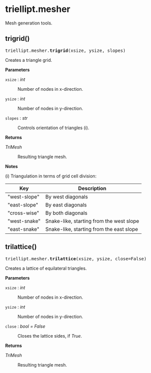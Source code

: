 <!--
{
  "webtitle": "Modules \u2014 triellipt documentation",
  "codeblocks": false
}
-->

# triellipt.mesher

Mesh generation tools.

## trigrid()

<pre class="py-sign">triellipt.mesher.<b>trigrid</b>(xsize, ysize, slopes)</pre>

Creates a triangle grid.

<b>Parameters</b>

<p><span class="vardef"><code>xsize</code> : <em>int</em></span></p>

<dl><dd>
  Number of nodes in x-direction.
</dd></dl>

<p><span class="vardef"><code>ysize</code> : <em>int</em></span></p>

<dl><dd>
  Number of nodes in y-direction.
</dd></dl>

<p><span class="vardef"><code>slopes</code> : <em>str</em></span></p>

<dl><dd>
  Controls orientation of triangles (i).
</dd></dl>

<b>Returns</b>

<p><span class="vardef"><em>TriMesh</em></span></p>

<dl><dd>
  Resulting triangle mesh.
</dd></dl>

<b>Notes</b>

(i) Triangulation in terms of grid cell division:

Key           | Description
--------------|----------------------------------------------
"west-slope"  | By west diagonals
"east-slope"  | By east diagonals
"cross-wise"  | By both diagonals
"west-snake"  | Snake-like, starting from the west slope
"east-snake"  | Snake-like, starting from the east slope

## trilattice()

<pre class="py-sign">triellipt.mesher.<b>trilattice</b>(xsize, ysize, close=<span>False</span>)</pre>

Creates a lattice of equilateral triangles.

<b>Parameters</b>

<p><span class="vardef"><code>xsize</code> : <em>int</em></span></p>

<dl><dd>
  Number of nodes in x-direction.
</dd></dl>

<p><span class="vardef"><code>ysize</code> : <em>int</em></span></p>

<dl><dd>
  Number of nodes in y-direction.
</dd></dl>

<p><span class="vardef"><code>close</code> : <em>bool = False</em></span></p>

<dl><dd>
  Closes the lattice sides, if <em>True</em>.
</dd></dl>

<b>Returns</b>

<p><span class="vardef"><em>TriMesh</em></span></p>

<dl><dd>
  Resulting triangle mesh.
</dd></dl>